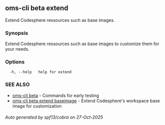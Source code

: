 ## oms-cli beta extend

Extend Codesphere ressources such as base images.

### Synopsis

Extend Codesphere ressources such as base images to customize them for your needs.

### Options

```
  -h, --help   help for extend
```

### SEE ALSO

* [oms-cli beta](oms-cli_beta.md)	 - Commands for early testing
* [oms-cli beta extend baseimage](oms-cli_beta_extend_baseimage.md)	 - Extend Codesphere's workspace base image for customization

###### Auto generated by spf13/cobra on 27-Oct-2025
